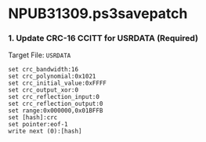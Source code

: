 # NPUB31309.ps3savepatch

### 1. Update CRC-16 CCITT for USRDATA (Required)

Target File: `USRDATA`

```
set crc_bandwidth:16
set crc_polynomial:0x1021
set crc_initial_value:0xFFFF
set crc_output_xor:0
set crc_reflection_input:0
set crc_reflection_output:0
set range:0x000000,0x01BFFB
set [hash]:crc
set pointer:eof-1
write next (0):[hash]
```

